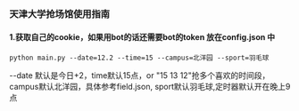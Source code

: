 ### 天津大学抢场馆使用指南

#### 1.获取自己的cookie，如果用bot的话还需要bot的token 放在config.json 中

```shell
python main.py --date=12.2 --time=15 --campus=北洋园 --sport=羽毛球 
```
--date 默认是今日+2，time默认15点，or "15 13 12"抢多个喜欢的时间段，campus默认北洋园，具体参考field.json, sport默认羽毛球,定时器默认开在晚上9点
